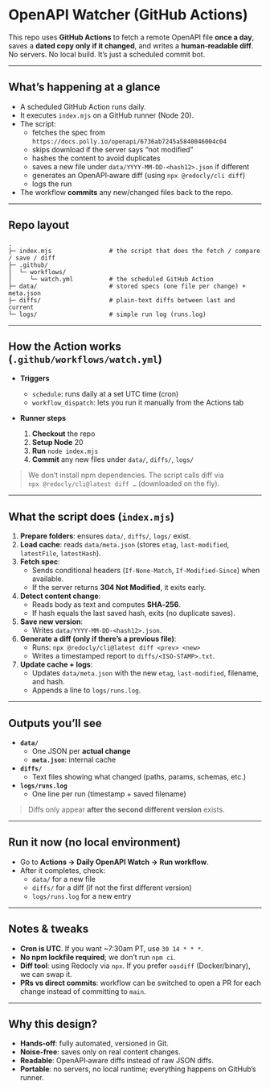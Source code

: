 # OpenAPI Watcher (GitHub Actions)
  
This repo uses **GitHub Actions** to fetch a remote OpenAPI file **once a day**, saves a **dated copy only if it changed**, and writes a **human‑readable diff**.  
No servers. No local build. It’s just a scheduled commit bot.

---

## What’s happening at a glance

- A scheduled GitHub Action runs daily.
- It executes `index.mjs` on a GitHub runner (Node 20).
- The script:
  - fetches the spec from `https://docs.polly.io/openapi/6736ab7245a5840046004c04`
  - skips download if the server says “not modified”
  - hashes the content to avoid duplicates
  - saves a new file under `data/YYYY-MM-DD-<hash12>.json` if different
  - generates an OpenAPI‑aware diff (using `npx @redocly/cli diff`)
  - logs the run
- The workflow **commits** any new/changed files back to the repo.

---

## Repo layout

```
.
├─ index.mjs                # the script that does the fetch / compare / save / diff
├─ .github/
│  └─ workflows/
│     └─ watch.yml          # the scheduled GitHub Action
├─ data/                    # stored specs (one file per change) + meta.json
├─ diffs/                   # plain‑text diffs between last and current
└─ logs/                    # simple run log (runs.log)
```

---

## How the Action works (`.github/workflows/watch.yml`)

- **Triggers**
  - `schedule`: runs daily at a set UTC time (cron)
  - `workflow_dispatch`: lets you run it manually from the Actions tab

- **Runner steps**
  1. **Checkout** the repo
  2. **Setup Node** 20
  3. **Run** `node index.mjs`
  4. **Commit** any new files under `data/`, `diffs/`, `logs/`

> We don’t install npm dependencies. The script calls diff via  
> `npx @redocly/cli@latest diff …` (downloaded on the fly).

---

## What the script does (`index.mjs`)

1. **Prepare folders**: ensures `data/`, `diffs/`, `logs/` exist.
2. **Load cache**: reads `data/meta.json` (stores `etag`, `last-modified`, `latestFile`, `latestHash`).
3. **Fetch spec**:
   - Sends conditional headers (`If-None-Match`, `If-Modified-Since`) when available.
   - If the server returns **304 Not Modified**, it exits early.
4. **Detect content change**:
   - Reads body as text and computes **SHA‑256**.
   - If hash equals the last saved hash, exits (no duplicate saves).
5. **Save new version**:
   - Writes `data/YYYY-MM-DD-<hash12>.json`.
6. **Generate a diff (only if there’s a previous file)**:
   - Runs: `npx @redocly/cli@latest diff <prev> <new>`
   - Writes a timestamped report to `diffs/<ISO-STAMP>.txt`.
7. **Update cache + logs**:
   - Updates `data/meta.json` with the new `etag`, `last-modified`, filename, and hash.
   - Appends a line to `logs/runs.log`.

---

## Outputs you’ll see

- **`data/`**
  - One JSON per **actual change**
  - **`meta.json`**: internal cache
- **`diffs/`**
  - Text files showing what changed (paths, params, schemas, etc.)
- **`logs/runs.log`**
  - One line per run (timestamp + saved filename)

> Diffs only appear **after the second different version** exists.

---

## Run it now (no local environment)

- Go to **Actions → Daily OpenAPI Watch → Run workflow**.
- After it completes, check:
  - `data/` for a new file
  - `diffs/` for a diff (if not the first different version)
  - `logs/runs.log` for a new entry

---

## Notes & tweaks

- **Cron is UTC**. If you want ~7:30am PT, use `30 14 * * *`.
- **No npm lockfile required**; we don’t run `npm ci`.
- **Diff tool**: using Redocly via `npx`. If you prefer `oasdiff` (Docker/binary), we can swap it.
- **PRs vs direct commits**: workflow can be switched to open a PR for each change instead of committing to `main`.

---

## Why this design?

- **Hands‑off**: fully automated, versioned in Git.
- **Noise‑free**: saves only on real content changes.
- **Readable**: OpenAPI‑aware diffs instead of raw JSON diffs.
- **Portable**: no servers, no local runtime; everything happens on GitHub’s runner.
